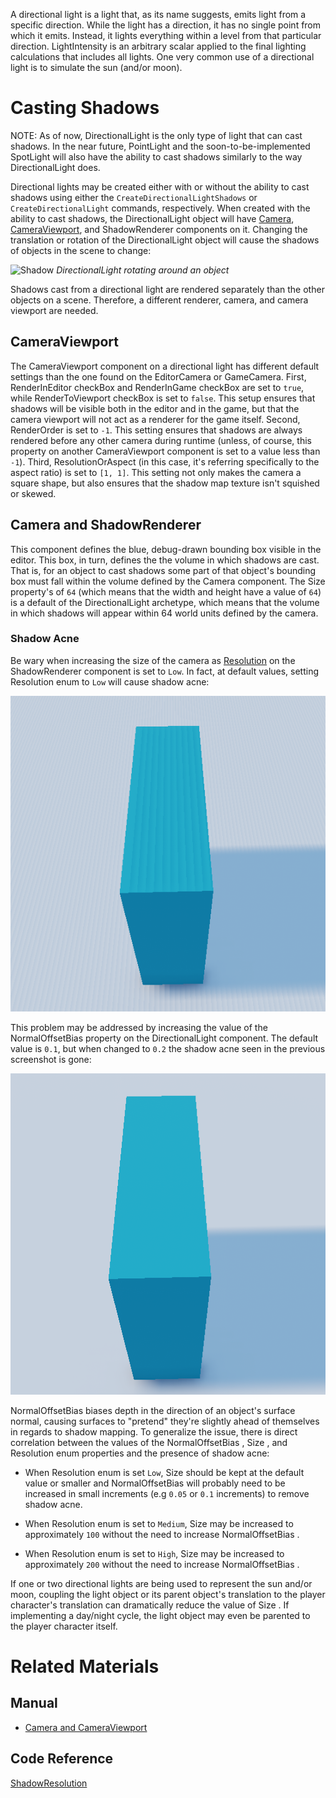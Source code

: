 A directional light is a light that, as its name suggests, emits light from a specific direction. While the light has a direction, it has no single point from which it emits. Instead, it lights everything within a level from that particular direction. LightIntensity  is an arbitrary scalar applied to the final lighting calculations that includes all lights. One very common use of a directional light is to simulate the sun (and/or moon).

 # Casting Shadows

NOTE: As of now, DirectionalLight is the only type of light that can cast shadows. In the near future, PointLight and the soon-to-be-implemented SpotLight will also have the ability to cast shadows similarly to the way DirectionalLight does.

Directional lights may be created either with or without the ability to cast shadows using either the `CreateDirectionalLightShadows` or `CreateDirectionalLight` commands, respectively.  When created with the ability to cast shadows, the DirectionalLight object will have [Camera](https://github.com/ZilchEngine/ZilchDocs/blob/master/zilch_editor_documentation/zeromanual/graphics/camerasviewportsrenderers.markdown#camera), [CameraViewport](https://github.com/ZilchEngine/ZilchDocs/blob/master/zilch_editor_documentation/zeromanual/graphics/camerasviewportsrenderers.markdown#cameraviewport), and ShadowRenderer components on it. Changing the translation or rotation of the DirectionalLight object will cause the shadows of objects in the scene to change:



![Shadow](https://raw.githubusercontent.com/ZilchEngine/ZilchFiles/master/doc_files/46415.gif) *DirectionalLight rotating around an object*


Shadows cast from a directional light are rendered separately than the other objects on a scene. Therefore, a different renderer, camera, and camera viewport are needed.

 ## CameraViewport

The CameraViewport component on a directional light has different default settings than the one found on the EditorCamera or GameCamera. First, RenderInEditor checkBox and RenderInGame checkBox are set to `true`, while RenderToViewport checkBox is set to `false`. This setup ensures that shadows will be visible both in the editor and in the game, but that the camera viewport will not act as a renderer for the game itself.  Second, RenderOrder  is set to `-1`. This setting ensures that shadows are always rendered before any other camera during runtime (unless, of course, this property on another CameraViewport component is set to a value less than `-1`). Third, ResolutionOrAspect  (in this case, it's referring specifically to the aspect ratio) is set to `[1, 1]`. This setting not only makes the camera a square shape, but also ensures that the shadow map texture isn't squished or skewed.

 ## Camera and ShadowRenderer

This component defines the blue, debug-drawn bounding box visible in the editor. This box, in turn, defines the the volume in which shadows are cast. That is, for an object to cast shadows some part of that object's bounding box must fall within the volume defined by the Camera component. The Size  property's of `64` (which means that the width and height have a value of `64`) is a default of the DirectionalLight archetype, which means that the volume in which shadows will appear within 64 world units defined by the camera.

 ### Shadow Acne

Be wary when increasing the size of the camera as [Resolution](https://github.com/ZilchEngine/ZilchDocs/blob/master/code_reference/enum_reference.markdown#shadowresolution) on the ShadowRenderer component is set to `Low`. In fact, at default values, setting Resolution enum to `Low` will cause shadow acne:



![image](https://raw.githubusercontent.com/ZilchEngine/ZilchFiles/master/doc_files/46546.png)


This problem may be addressed by increasing the value of the  NormalOffsetBias  property on the DirectionalLight component. The default value is `0.1`, but when changed to `0.2` the shadow acne seen in the previous screenshot is gone:



![image](https://raw.githubusercontent.com/ZilchEngine/ZilchFiles/master/doc_files/46548.png)


NormalOffsetBias  biases depth in the direction of an object's surface normal, causing surfaces to "pretend" they're slightly ahead of themselves in regards to shadow mapping. To generalize the issue, there is direct correlation between the values of the NormalOffsetBias , Size , and Resolution enum properties and the presence of shadow acne:

 - When Resolution enum is set `Low`, Size  should be kept at the default value or smaller and NormalOffsetBias  will probably need to be increased in small increments (e.g `0.05` or `0.1` increments) to remove shadow acne.

 - When Resolution enum is set to `Medium`, Size  may be increased to approximately `100` without the need to increase NormalOffsetBias .

 - When Resolution enum is set to `High`, Size  may be increased to approximately `200` without the need to increase NormalOffsetBias .

If one or two directional lights are being used to represent the sun and/or moon, coupling the light object or its parent object's translation to the player character's translation can dramatically reduce the value of Size . If implementing a day/night cycle, the light object may even be parented to the player character itself.

 # Related Materials
 ## Manual

- [ Camera and CameraViewport](https://github.com/ZilchEngine/ZilchDocs/blob/master/zilch_editor_documentation/zeromanual/graphics/camerasviewportsrenderers.markdown)

 ## Code Reference

 [ShadowResolution](https://github.com/ZilchEngine/ZilchDocs/blob/master/code_reference/enum_reference.markdown#shadowresolution)

 

 